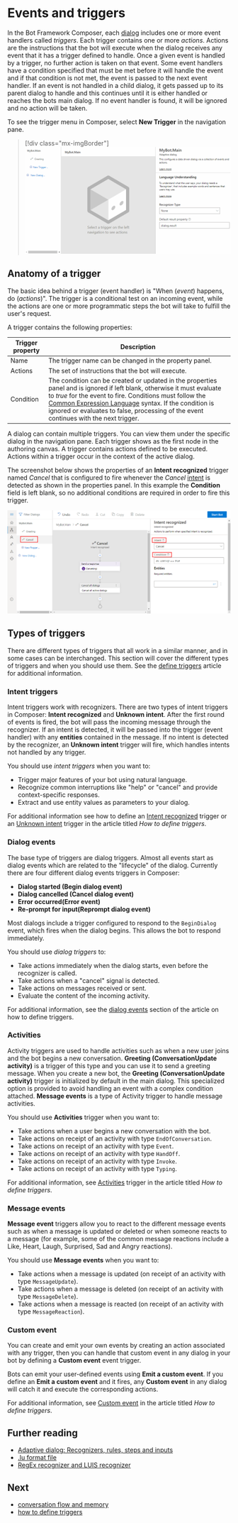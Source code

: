# Events and triggers

In the Bot Framework Composer, each [dialog](./concept-dialog.md) includes one or more event handlers called _triggers_. Each trigger contains one or more _actions_. Actions are the instructions that the bot will execute when the dialog receives any event that it has a trigger defined to handle. Once a given event is handled by a trigger, no further action is taken on that event. Some event handlers have a condition specified that must be met before it will handle the event and if that condition is not met, the event is passed to the next event handler. If an event is not handled in a child dialog, it gets passed up to its parent dialog to handle and this continues until it is either handled or reaches the bots main dialog. If no event handler is found, it will be ignored and no action will be taken.

To see the trigger menu in Composer, select **New Trigger** in the navigation pane.

> [!div class="mx-imgBorder"]
> ![Trigger menu](./media/events-triggers/trigger-menu.gif)

## Anatomy of a trigger

The basic idea behind a trigger (event handler) is "When (_event_) happens, do (_actions_)". The trigger is a conditional test on an incoming event, while the actions are one or more programmatic steps the bot will take to fulfill the user's request.

A trigger contains the following properties:

| Trigger property | Description                                                                                                                                                                                                                                                                                                                                                                                                                                |
| ---------------- | ------------------------------------------------------------------------------------------------------------------------------------------------------------------------------------------------------------------------------------------------------------------------------------------------------------------------------------------------------------------------------------------------------------------------------------------ |
| Name             | The trigger name can be changed in the property panel.                                                                                                                                                                                                                                                                                                                                                                                     |
| Actions          | The set of instructions that the bot will execute.                                                                                                                                                                                                                                                                                                                                                                                         |
| Condition        | The condition can be created or updated in the properties panel and is ignored if left blank, otherwise it must evaluate to _true_ for the event to fire. Conditions must follow the [Common Expression Language](https://github.com/microsoft/BotBuilder-Samples/tree/master/experimental/common-expression-language) syntax. If the condition is ignored or evaluates to false, processing of the event continues with the next trigger. |

A dialog can contain multiple triggers. You can view them under the specific dialog in the navigation pane. Each trigger shows as the first node in the authoring canvas. A trigger contains actions defined to be executed. Actions within a trigger occur in the context of the active dialog.

The screenshot below shows the properties of an **Intent recognized** trigger named _Cancel_ that is configured to fire whenever the _Cancel_ [intent](./concept-language-understanding.md#intents) is detected as shown in the properties panel. In this example the **Condition** field is left blank, so no additional conditions are required in order to fire this trigger.

![Cancel trigger](./media/events-triggers/cancel-trigger.png)


## Types of triggers

There are different types of triggers that all work in a similar manner, and in some cases can be interchanged. This section will cover the different types of triggers and when you should use them. See the [define triggers](how-to-define-triggers.md) article for additional information.

### Intent triggers

Intent triggers work with recognizers. There are two types of intent triggers in Composer: **Intent recognized** and **Unknown intent**. After the first round of events is fired, the bot will pass the incoming message through the recognizer. If an intent is detected, it will be passed into the trigger (event handler) with any **entities** contained in the message. If no intent is detected by the recognizer, an **Unknown intent** trigger will fire, which handles intents not handled by any trigger.

You should use _intent triggers_ when you want to:

- Trigger major features of your bot using natural language.
- Recognize common interruptions like "help" or "cancel" and provide context-specific responses.
- Extract and use entity values as parameters to your dialog.

For additional information see how to define an [Intent recognized](how-to-define-triggers.md#intent-recognized) trigger or an [Unknown intent](how-to-define-triggers.md#unknown-intent) trigger in the article titled _How to define triggers_.

### Dialog events

The base type of triggers are dialog triggers. Almost all events start as dialog events which are related to the "lifecycle" of the dialog. Currently there are four different dialog events triggers in Composer:

- **Dialog started (Begin dialog event)**
- **Dialog cancelled (Cancel dialog event)**
- **Error occurred(Error event)**
- **Re-prompt for input(Reprompt dialog event)**

Most dialogs include a trigger configured to respond to the `BeginDialog` event, which fires when the dialog begins. This allows the bot to respond immediately.

You should use _dialog triggers_ to:

- Take actions immediately when the dialog starts, even before the recognizer is called.
- Take actions when a "cancel" signal is detected.
- Take actions on messages received or sent.
- Evaluate the content of the incoming activity.

For additional information, see the [dialog events](how-to-define-triggers.md#dialog-events) section of the article on how to define triggers.

### Activities

Activity triggers are used to handle activities such as when a new user joins and the bot begins a new conversation. **Greeting (ConversationUpdate activity)** is a trigger of this type and you can use it to send a greeting message. When you create a new bot, the **Greeting (ConversationUpdate activity)** trigger is initialized by default in the main dialog. This specialized option is provided to avoid handling an event with a complex condition attached. **Message events** is a type of Activity trigger to handle message activities.

You should use **Activities** trigger when you want to:

- Take actions when a user begins a new conversation with the bot.
- Take actions on receipt of an activity with type `EndOfConversation`.
- Take actions on receipt of an activity with type `Event`.
- Take actions on receipt of an activity with type `HandOff`.
- Take actions on receipt of an activity with type `Invoke`.
- Take actions on receipt of an activity with type `Typing`.

For additional information, see [Activities](how-to-define-triggers.md#activities) trigger in the article titled _How to define triggers_.

### Message events

**Message event** triggers allow you to react to the different message events such as when a message is updated or deleted or when someone reacts to a message (for example, some of the common message reactions include a Like, Heart, Laugh, Surprised, Sad and Angry reactions).

You should use **Message events** when you want to:

- Take actions when a message is updated (on receipt of an activity with type `MessageUpdate`).
- Take actions when a message is deleted (on receipt of an activity with type `MessageDelete`).
- Take actions when a message is reacted (on receipt of an activity with type `MessageReaction`).

### Custom event

You can create and emit your own events by creating an action associated with any trigger, then you can handle that custom event in any dialog in your bot by defining a **Custom event** event trigger.

Bots can emit your user-defined events using **Emit a custom event**. If you define an **Emit a custom event** and it fires, any **Custom event** in any dialog will catch it and execute the corresponding actions.

For additional information, see [Custom event](how-to-define-triggers.md#custom-event) in the article titled _How to define triggers_.

## Further reading

- [Adaptive dialog: Recognizers, rules, steps and inputs](https://github.com/microsoft/BotBuilder-Samples/blob/master/experimental/adaptive-dialog/docs/recognizers-rules-steps-reference.md#Rules)
- [.lu format file](https://github.com/microsoft/botbuilder-tools/blob/master/packages/Ludown/docs/lu-file-format.md)
- [RegEx recognizer and LUIS recognizer](https://github.com/microsoft/BotBuilder-Samples/blob/master/experimental/adaptive-dialog/docs/recognizers-rules-steps-reference.md#regex-recognizer)

## Next

- [conversation flow and memory](./concept-memory.md)
- [how to define triggers](how-to-define-triggers.md)
